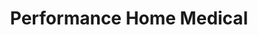 ---
title: "Performance Home Medical"
url: /springfield/performance-home-medical/
shop: medical supply
---